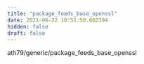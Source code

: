 ```yaml
---
title: "package_feeds_base_openssl"
date: 2021-06-22 10:51:50.602394
hidden: false
draft: false
---
```


ath79/generic/package_feeds_base_openssl

